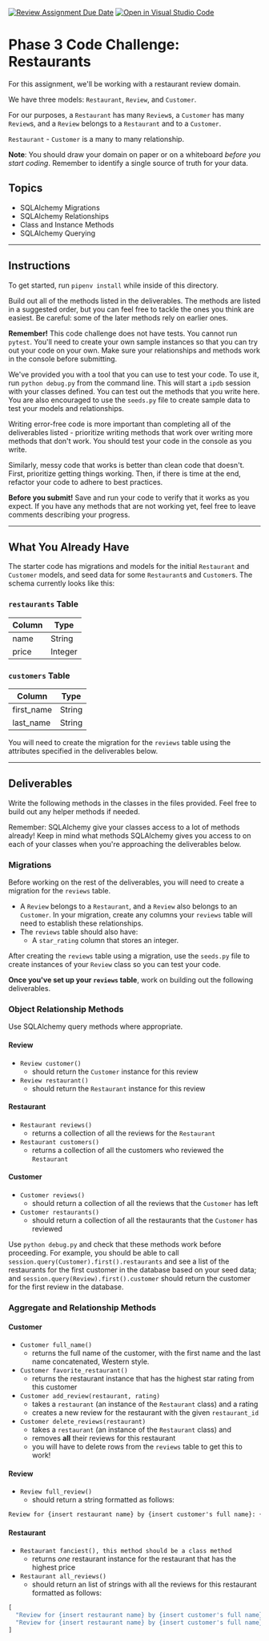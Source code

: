 [![Review Assignment Due Date](https://classroom.github.com/assets/deadline-readme-button-24ddc0f5d75046c5622901739e7c5dd533143b0c8e959d652212380cedb1ea36.svg)](https://classroom.github.com/a/FS3Rk3WR)
[![Open in Visual Studio Code](https://classroom.github.com/assets/open-in-vscode-718a45dd9cf7e7f842a935f5ebbe5719a5e09af4491e668f4dbf3b35d5cca122.svg)](https://classroom.github.com/online_ide?assignment_repo_id=13817784&assignment_repo_type=AssignmentRepo)
# Phase 3 Code Challenge: Restaurants

For this assignment, we'll be working with a restaurant review domain.

We have three models: `Restaurant`, `Review`, and `Customer`.

For our purposes, a `Restaurant` has many `Review`s, a `Customer` has many
`Review`s, and a `Review` belongs to a `Restaurant` and to a `Customer`.

`Restaurant` - `Customer` is a many to many relationship.

**Note**: You should draw your domain on paper or on a whiteboard _before you
start coding_. Remember to identify a single source of truth for your data.

## Topics

- SQLAlchemy Migrations
- SQLAlchemy Relationships
- Class and Instance Methods
- SQLAlchemy Querying

***

## Instructions

To get started, run `pipenv install` while inside of this directory.

Build out all of the methods listed in the deliverables. The methods are listed
in a suggested order, but you can feel free to tackle the ones you think are
easiest. Be careful: some of the later methods rely on earlier ones.

**Remember!** This code challenge does not have tests. You cannot run `pytest`.
 You'll need to create your own sample instances so
that you can try out your code on your own. Make sure your relationships and
methods work in the console before submitting.

We've provided you with a tool that you can use to test your code. To use it,
run `python debug.py` from the command line. This will start a `ipdb` session with
your classes defined. You can test out the methods that you write here. You are
also encouraged to use the `seeds.py` file to create sample data to test your
models and relationships.

Writing error-free code is more important than completing all of the
deliverables listed - prioritize writing methods that work over writing more
methods that don't work. You should test your code in the console as you write.

Similarly, messy code that works is better than clean code that doesn't. First,
prioritize getting things working. Then, if there is time at the end, refactor
your code to adhere to best practices.

**Before you submit!** Save and run your code to verify that it works as you
expect. If you have any methods that are not working yet, feel free to leave
comments describing your progress.

***

## What You Already Have

The starter code has migrations and models for the initial `Restaurant` and
`Customer` models, and seed data for some `Restaurant`s and `Customer`s. The
schema currently looks like this:

### `restaurants` Table

| Column | Type    |
| ------ | ------- |
| name   | String  |
| price  | Integer |

### `customers` Table

| Column     | Type   |
| ---------- | ------ |
| first_name | String |
| last_name  | String |

You will need to create the migration for the `reviews` table using the
attributes specified in the deliverables below.

***

## Deliverables

Write the following methods in the classes in the files provided. Feel free to
build out any helper methods if needed.

Remember: SQLAlchemy give your classes access to a lot of methods already!
Keep in mind what methods SQLAlchemy gives you access to on each of your
classes when you're approaching the deliverables below.

### Migrations

Before working on the rest of the deliverables, you will need to create a
migration for the `reviews` table.

- A `Review` belongs to a `Restaurant`, and a `Review` also belongs to an
  `Customer`. In your migration, create any columns your `reviews` table will
  need to establish these relationships.
- The `reviews` table should also have:
  - A `star_rating` column that stores an integer.

After creating the `reviews` table using a migration, use the `seeds.py` file to
create instances of your `Review` class so you can test your code.

**Once you've set up your `reviews` table**, work on building out the following
deliverables.

### Object Relationship Methods

Use SQLAlchemy query methods where
appropriate.

#### Review

- `Review customer()`
  - should return the `Customer` instance for this review
- `Review restaurant()`
  - should return the `Restaurant` instance for this review

#### Restaurant

- `Restaurant reviews()`
  - returns a collection of all the reviews for the `Restaurant`
- `Restaurant customers()`
  - returns a collection of all the customers who reviewed the `Restaurant`

#### Customer

- `Customer reviews()`
  - should return a collection of all the reviews that the `Customer` has left
- `Customer restaurants()`
  - should return a collection of all the restaurants that the `Customer` has
    reviewed

Use `python debug.py` and check that these methods work before proceeding. For
example, you should be able to call `session.query(Customer).first().restaurants` and see a list
of the restaurants for the first customer in the database based on your seed
data; and `session.query(Review).first().customer` should return the customer for the first
review in the database.

### Aggregate and Relationship Methods

#### Customer

- `Customer full_name()`
  - returns the full name of the customer, with the first name and the last name
    concatenated, Western style.
- `Customer favorite_restaurant()`
  - returns the restaurant instance that has the highest star rating from this customer
- `Customer add_review(restaurant, rating)`
  - takes a `restaurant` (an instance of the `Restaurant` class) and a rating
  - creates a new review for the restaurant with the given `restaurant_id`
- `Customer delete_reviews(restaurant)`
  - takes a `restaurant` (an instance of the `Restaurant` class) and
  - removes **all** their reviews for this restaurant
  - you will have to delete rows from the `reviews` table to get this to work!

#### Review

- `Review full_review()`
  - should return a string formatted as follows:

```txt
Review for {insert restaurant name} by {insert customer's full name}: {insert review star_rating} stars.
```

#### Restaurant

- `Restaurant fanciest(), this method should be a class method`
  - returns _one_ restaurant instance for the restaurant that has the highest
    price
- `Restaurant all_reviews()`
  - should return an list of strings with all the reviews for this restaurant
    formatted as follows:

```py
[
  "Review for {insert restaurant name} by {insert customer's full name}: {insert review star_rating} stars.",
  "Review for {insert restaurant name} by {insert customer's full name}: {insert review star_rating} stars.",
]
```
